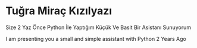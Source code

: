 # Tuğra Miraç Kızılyazı
Size 2 Yaz Önce Python İle Yaptığım Küçük Ve Basit Bir Asistanı Sunuyorum 

I am presenting you a small and simple assistant with Python 2 Years Ago

